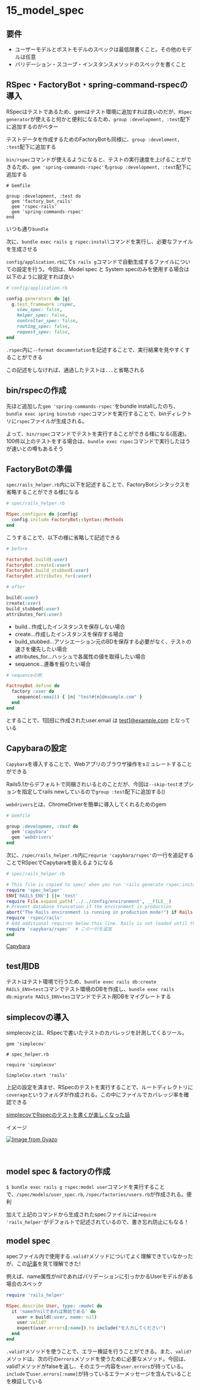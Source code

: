 # 15_model_spec

## 要件

- ユーザーモデルとポストモデルのスペックは最低限書くこと。その他のモデルは任意
- バリデーション・スコープ・インスタンスメソッドのスペックを書くこと

## RSpec・FactoryBot・spring-command-rspecの導入

RSpecはテストであるため、gemはテスト環境に追加すれば良いのだが、`RSpec generator`が使えると何かと便利になるため、`group :development, :test`配下に追加するのがベター

テストデータを作成するためのFactoryBotも同様に、`group :develoment, :test`配下に追加する

`bin/rspec`コマンドが使えるようになると、テストの実行速度を上げることができるため、`gem 'spring-commands-rspec'`も`group :development, :test`配下に追加する

```Gemfile
# Gemfile

group :development, :test do
  gem 'factory_bot_rails'
  gem 'rspec-rails'
  gem 'spring-commands-rspec'
end
```

いつも通り`bundle`

次に、`bundle exec rails g rspec:install`コマンドを実行し、必要なファイルを生成させる

`config/application.rb`にて`$ rails g`コマンドで自動生成するファイルについての設定を行う。今回は、Model spec と System specのみを使用する場合は以下のように設定すれば良い

```ruby
# config/application.rb

config.generators do |g|
  g.test_framework :rspec,
    view_spec: false,
    helper_spec: false,
    controller_spec: false,
    routing_spec: false,
    request_spec: false,
end
```

`.rspec`内に`--format documentation`を記述することで、実行結果を見やすくすることができる

この記述をしなければ、通過したテストは`...`と省略される

## bin/rspecの作成

先ほど追加した`gem 'spring-commands-rspec'`をbundle installしたのち、`bundle exec spring binstub rspec`コマンドを実行することで、binディレクトリに`rspec`ファイルが生成される。

よって、`bin/rspec`コマンドでテストを実行することができる様になる(高速)。100件以上のテストをする場合は、`bundle exec rspec`コマンドで実行したほうが速いとの噂もあるそう

## FactoryBotの準備

`spec/rails_helper.rb`内に以下を記述することで、FactoryBotシンタックスを省略することができる様になる

```ruby
# spec/rails_helper.rb

RSpec.configure do |config|
  config.include FactoryBot::Syntax::Methods
end
```

こうすることで、以下の様に省略して記述できる

```ruby
# before

FactoryBot.build(:user)
FactoryBot.create(:user)
FactoryBot.build_stubbed(:user)
FactoryBot.attributes_for(:user)

# after

build(:user)
create(:user)
build_stubbed(:user)
attributes_for(:user)
```

- build...作成したインスタンスを保存しない場合
- create...作成したインスタンスを保存する場合
- build_stubbed...アソシエーション元のBDを保存する必要がなく、テストの速さを優先したい場合
- attributes_for...ハッシュで各属性の値を取得したい場合
- sequence...連番を振りたい場合

```ruby
# sequenceの例

FactroyBot.define do
  factory :user do
    sequence(:email) { |n| "test#{n}@example.com" }
  end
end
```

とすることで、1回目に作成されたuser.email は test1@example.com となっている

## Capybaraの設定

`Capybara`を導入することで、Webアプリのブラウザ操作をsミュレートすることができる

Rails5.1からデフォルトで同梱されいるとのことだが、今回は`--skip-test`オプションを指定してrails newしているので`group :test`配下に追加する()

`webdrivers`とは、ChromeDriverを簡単に導入してくれるためのgem

```ruby
# Gemfile

group :developmen, :test do
  gem 'capybara'
  gem 'webdrivers'
end
```

次に、`/spec/rails_helper.rb`内に`requrie 'capybara/rspec'`の一行を追記することでRSpecでCapybaraを扱えるようになる

```ruby
# spec/rails_helper.rb

# This file is copied to spec/ when you run 'rails generate rspec:install'
require 'spec_helper'
ENV['RAILS_ENV'] ||= 'test'
require File.expand_path('../../config/environment', __FILE__)
# Prevent database truncation if the environment is production
abort("The Rails environment is running in production mode!") if Rails.env.production?
require 'rspec/rails'
# Add additional requires below this line. Rails is not loaded until this point!
require 'capybara/rspec'  # この一行を追加
end
```

[Capybara](https://github.com/teamcapybara/capybara)

## test用DB

テストはテスト環境で行うため、`bundle exec rails db:create RAILS_ENV=test`コマンでテスト環境のDBを作成し、`bundle exec rails db:migrate RAILS_ENV=tes`コマンドでテスト用DBをマイグレートする

## simplecovの導入

simplecovとは、RSpecで書いたテストのカバレッジを計測してくるツール。

```Gemfile
gem 'simplecov'
```

```
# spec_helper.rb

require 'simplecov'

SimpleCov.start 'rails'
```

上記の設定を済ませ、RSpecのテストを実行することで、ルートディレクトリに`coverage`というフォルダが作成される。この中にファイルでカバレッジ率を確認できる

[simplecovでRspecのテストを書くが楽しくなった話](https://qiita.com/komatsubara/items/02962feb28a9eb7e9123)

イメージ

[![Image from Gyazo](https://i.gyazo.com/cf11751f5d582a203ac8b5089c3d0e66.png)](https://gyazo.com/cf11751f5d582a203ac8b5089c3d0e66)

<br>

## model spec & factoryの作成

`$ bundle exec rails g rspec:model user`コマンドを実行することで、`/spec/models/user_spec.rb`, `/spec/factories/users.rb`が作成される。便利

加えて上記のコマンドから生成されたspecファイルには`require 'rails_helper'`がデフォルトで記述されているので、書き忘れ防止にもなる！

## model spec

specファイル内で使用する`.valid?`メソッドについてよく理解できていなかったが、この[記事](https://qiita.com/AK4747471/items/1b7b4af1e6d102625562)を見て理解できた!

例えば、name属性がnilであればバリデーションに引っかかるUserモデルがある場合のスペック

```ruby
require 'rails_helper'

RSpec.describe User, type: :model do
  it 'nameがnilであれば無効である' do
    user = build(:user, name: nil)
    user.valid?
    expect(user.errors[:name]).to include("を入力してください")
  end
end
```

`.valid?`メソッドを使うことで、エラー検証を行うことができる。また、`valid?`メソッドは、次の行の`errors`メソッドを使うために必要なメソッド。今回は、valid?メソッドがfalseを返し、そのエラー内容を`user.errors`が持っている。`include`で`user.errors[:name]`が持っているエラーメッセージを含んでいることを検証している

